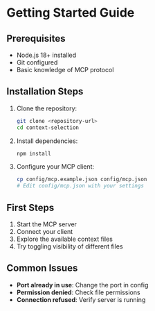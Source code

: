 # Getting Started Guide

## Prerequisites
- Node.js 18+ installed
- Git configured
- Basic knowledge of MCP protocol

## Installation Steps

1. Clone the repository:
   ```bash
   git clone <repository-url>
   cd context-selection
   ```

2. Install dependencies:
   ```bash
   npm install
   ```

3. Configure your MCP client:
   ```bash
   cp config/mcp.example.json config/mcp.json
   # Edit config/mcp.json with your settings
   ```

## First Steps

1. Start the MCP server
2. Connect your client
3. Explore the available context files
4. Try toggling visibility of different files

## Common Issues

- **Port already in use**: Change the port in config
- **Permission denied**: Check file permissions
- **Connection refused**: Verify server is running